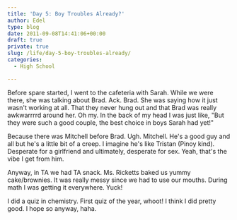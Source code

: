 ```yaml
---
title: 'Day 5: Boy Troubles Already?'
author: Edel
type: blog
date: 2011-09-08T14:41:06+00:00
draft: true
private: true
slug: /life/day-5-boy-troubles-already/
categories:
  - High School

---
```

Before spare started, I went to the cafeteria with Sarah. While we were there, she was talking about Brad. Ack. Brad. She was saying how it just wasn't working at all. That they never hung out and that Brad was really awkwarrrrd around her. Oh my. In the back of my head I was just like, "But they were such a good couple, the best choice in boys Sarah had yet!"

Because there was Mitchell before Brad. Ugh. Mitchell. He's a good guy and all but he's a little bit of a creep. I imagine he's like Tristan (Pinoy kind). Desperate for a girlfriend and ultimately, desperate for sex. Yeah, that's the vibe I get from him.

Anyway, in TA we had TA snack. Ms. Ricketts baked us yummy cake/brownies. It was really messy since we had to use our mouths. During math I was getting it everywhere. Yuck!

I did a quiz in chemistry. First quiz of the year, whoot! I think I did pretty good. I hope so anyway, haha.


